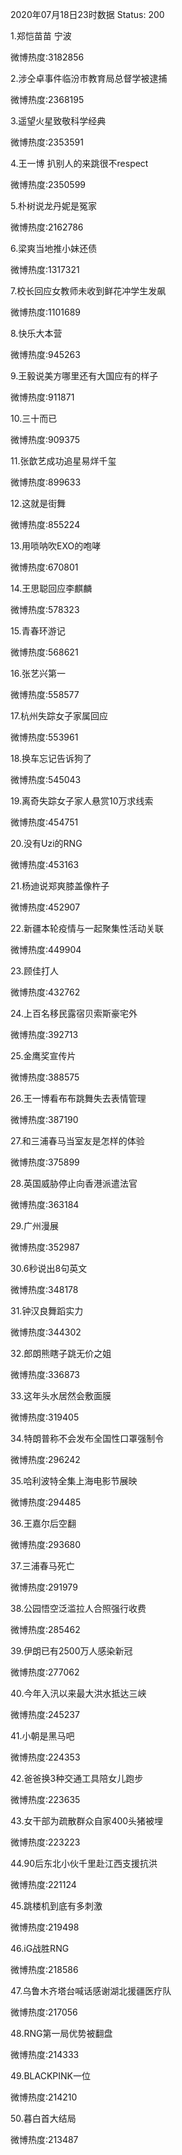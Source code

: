 2020年07月18日23时数据
Status: 200

1.郑恺苗苗 宁波

微博热度:3182856

2.涉仝卓事件临汾市教育局总督学被逮捕

微博热度:2368195

3.遥望火星致敬科学经典

微博热度:2353591

4.王一博 扒别人的来跳很不respect

微博热度:2350599

5.朴树说龙丹妮是冤家

微博热度:2162786

6.梁爽当地推小妹还债

微博热度:1317321

7.校长回应女教师未收到鲜花冲学生发飙

微博热度:1101689

8.快乐大本营

微博热度:945263

9.王毅说美方哪里还有大国应有的样子

微博热度:911871

10.三十而已

微博热度:909375

11.张歆艺成功追星易烊千玺

微博热度:899633

12.这就是街舞

微博热度:855224

13.用唢呐吹EXO的咆哮

微博热度:670801

14.王思聪回应李麒麟

微博热度:578323

15.青春环游记

微博热度:568621

16.张艺兴第一

微博热度:558577

17.杭州失踪女子家属回应

微博热度:553961

18.换车忘记告诉狗了

微博热度:545043

19.离奇失踪女子家人悬赏10万求线索

微博热度:454751

20.没有Uzi的RNG

微博热度:453163

21.杨迪说郑爽膝盖像杵子

微博热度:452907

22.新疆本轮疫情与一起聚集性活动关联

微博热度:449904

23.顾佳打人

微博热度:432762

24.上百名移民露宿贝索斯豪宅外

微博热度:392713

25.金鹰奖宣传片

微博热度:388575

26.王一博看布布跳舞失去表情管理

微博热度:387190

27.和三浦春马当室友是怎样的体验

微博热度:375899

28.英国威胁停止向香港派遣法官

微博热度:363184

29.广州漫展

微博热度:352987

30.6秒说出8句英文

微博热度:348178

31.钟汉良舞蹈实力

微博热度:344302

32.郎朗熊瞎子跳无价之姐

微博热度:336873

33.这年头水居然会敷面膜

微博热度:319405

34.特朗普称不会发布全国性口罩强制令

微博热度:296242

35.哈利波特全集上海电影节展映

微博热度:294485

36.王嘉尔后空翻

微博热度:293680

37.三浦春马死亡

微博热度:291979

38.公园悟空泛滥拉人合照强行收费

微博热度:285462

39.伊朗已有2500万人感染新冠

微博热度:277062

40.今年入汛以来最大洪水抵达三峡

微博热度:245237

41.小朝是黑马吧

微博热度:224353

42.爸爸换3种交通工具陪女儿跑步

微博热度:223635

43.女干部为疏散群众自家400头猪被埋

微博热度:223223

44.90后东北小伙千里赴江西支援抗洪

微博热度:221124

45.跳楼机到底有多刺激

微博热度:219498

46.iG战胜RNG

微博热度:218586

47.乌鲁木齐塔台喊话感谢湖北援疆医疗队

微博热度:217056

48.RNG第一局优势被翻盘

微博热度:214333

49.BLACKPINK一位

微博热度:214210

50.暮白首大结局

微博热度:213487

